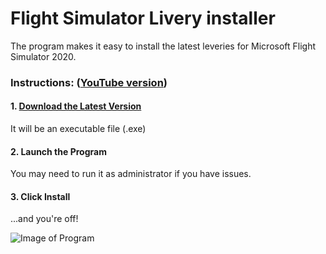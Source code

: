 # Flight Simulator Livery installer
The program makes it easy to install the latest leveries for Microsoft Flight Simulator 2020.

### Instructions: ([YouTube version](https://www.youtube.com/watch?v=_858t2Vfxi4))

#### 1. [Download the Latest Version](https://github.com/O11Software/Flight-Simulator-Livery-installer/releases)

It will be an executable file (.exe)

#### 2. Launch the Program

You may need to run it as administrator if you have issues.

#### 3. Click Install

...and you're off!

![Image of Program](https://o11.dev/FlightSimulator/preview.PNG)
